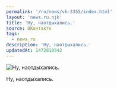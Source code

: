 ```yaml
---
permalink: '/ru/news/vk-3355/index.html'
layout: 'news.ru.njk'
title: 'Ну, наотдыхались.'
source: ВКонтакте
tags:
  - news_ru
description: 'Ну, наотдыхались.'
updatedAt: 1472810542
---
```

![Ну, наотдыхались.](https://sun9-37.userapi.com/impf/c630626/v630626484/4c080/vDTAuiDPd9I.jpg?size=1280x720&quality=96&sign=3abcf447390086247fd81c9da04eb812&c_uniq_tag=B446hFGgZGcCKOJPXGPdgSTDfMyk2W0EdSQNO_Dwzuc&type=album)

Ну, наотдыхались.
